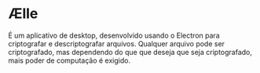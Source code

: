 # Ælle

É um aplicativo de desktop, desenvolvido usando o Electron para criptografar e descriptografar arquivos. Qualquer arquivo pode ser criptografado, mas dependendo do que que deseja que seja criptografado, mais poder de computação é exigido. 


  
